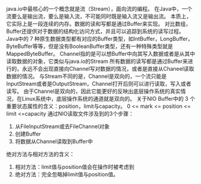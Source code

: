 java.io中最核心的一个概念就是流（Stream），面向流的编程。
在Java中，一个流要么是输出流，要么是输入流，不可能同时既是输入流又是输出流。
本质上，它实际上是一段连续的内存。数据的读和写都是通过Buffer来实现。
对比数组，Buffer还提供对于数据的结构化访问方式，并且可以追踪到系统的读写过程。
Java中的 7 种原生数据类型都有对应的Buffer类型，如IntBuffer，LongBuffer，ByteBuffer等等，但是没有BooleanBuffer类型，还有一种特殊类型就是MappedByteBuffer。
Channel指的是可以想Buffer中向其写入数据或者是从其中读取数据的对象，它类似与java.io的Stream
所有数据的读写都是通过Buffer来进行的，永远不会出现直接向Channel写对数据的情况，或者是直接从Chaneel读取数据的情况。
与Stream不同的是，Channel是双向的，一个流只能是InputStream或者是OutputStream，Channel打开后则可以进行读取，写入或者读写。
由于Channel是双向的，因此它能更好的反映出底层操作系统的真实情况，在Linux系统中，底层操作系统的通道就是双向的。
关于NIO Buffer中的 3 个重要状态属性的含义：position，limit与capacity。
0 <= mark <= position <= limit <=capacity
通过NIO读取文件涉及到的3个步骤：
1. 从FileInputStream或去FileChannel对象
2. 创建Buffer
3. 将数据从Channel读取到Buffer中

绝对方法与相对方法的含义：
1. 相对方法：limit值与position值会在操作时被考虑到
2. 绝对方法：完全忽略掉limit值与position值。

